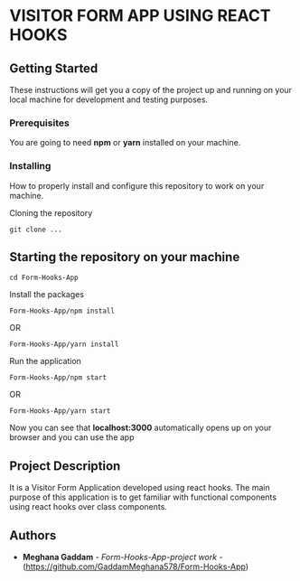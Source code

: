 # VISITOR FORM APP USING REACT HOOKS

## Getting Started

These instructions will get you a copy of the project up and running on your local machine for development and testing purposes.

### Prerequisites

You are going to need **npm** or **yarn** installed on your machine.

### Installing

How to properly install and configure this repository to work on your machine.

Cloning the repository

```
git clone ...
```

## Starting the repository on your machine

```
cd Form-Hooks-App
```

Install the packages

```
Form-Hooks-App/npm install
```

OR

```
Form-Hooks-App/yarn install

```

Run the application

```
Form-Hooks-App/npm start
```

OR

```
Form-Hooks-App/yarn start
```

Now you can see that **localhost:3000** automatically opens up on your browser and you can use the app

## Project Description

It is a Visitor Form Application developed using react hooks. The main purpose of this application is to get familiar with functional components using react hooks over class components.

## Authors

- **Meghana Gaddam** - _Form-Hooks-App-project work_ - (https://github.com/GaddamMeghana578/Form-Hooks-App)
